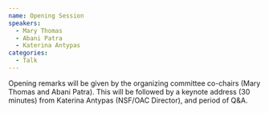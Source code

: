 ```yaml
---
name: Opening Session
speakers:
  - Mary Thomas
  - Abani Patra
  - Katerina Antypas
categories:
  - Talk
---
```


Opening remarks will be given by the organizing committee co-chairs (Mary Thomas
and Abani Patra). This will be followed by a keynote address (30 minutes) from Katerina
Antypas (NSF/OAC Director), and period of Q&A.
